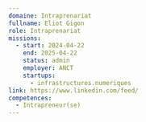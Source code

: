 ```yaml
---
domaine: Intraprenariat
fullname: Eliot Gigon
role: Intraprenariat
missions:
  - start: 2024-04-22
    end: 2025-04-22
    status: admin
    employer: ANCT
    startups:
      - infrastructures.numeriques
link: https://www.linkedin.com/feed/
competences:
  - Intrapreneur(se)
---
```

